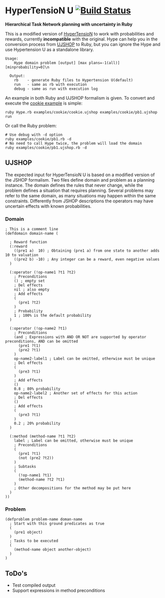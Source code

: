 # HyperTensioN U [![Build Status](https://travis-ci.org/Maumagnaguagno/HyperTensioN_U.svg)](https://travis-ci.org/Maumagnaguagno/HyperTensioN_U)
**Hierarchical Task Network planning with uncertainty in Ruby**

This is a modified version of [HyperTensioN](https://github.com/Maumagnaguagno/HyperTensioN) to work with probabilities and rewards, currently **incompatible** with the original.
Hype can help you in the conversion process from [UJSHOP](#ujshop "Jump to UJSHOP section") to Ruby, but you can ignore the Hype and use Hypertension U as a standalone library.

```Shell
Usage:
    Hype domain problem [output] [max plans=-1(all)] [minprobability=0]\n

  Output:
    rb    - generate Ruby files to Hypertension U(default)
    run   - same as rb with execution
    debug - same as run with execution log
```

An example in both Ruby and UJSHOP formalism is given.
To convert and execute the [cookie example](examples/cookie) is simple:

```Shell
ruby Hype.rb examples/cookie/cookie.ujshop examples/cookie/pb1.ujshop run
```

Or call the Ruby problem:

```Shell
# Use debug with -d option
ruby examples/cookie/pb1.rb -d
# No need to call Hype twice, the problem will load the domain
ruby examples/cookie/pb1.ujshop.rb -d
```

## UJSHOP
The expected input for HyperTensioN U is based on a modified version of the JSHOP formalism.
Two files define domain and problem as a planning instance.
The domain defines the rules that never change, while the problem defines a situation that requires planning.
Several problems may refer to the same domain, as many situations may happen within the same constraints.
Differently from JSHOP descriptions the operators may have uncertain effects with known probabilities.

### Domain

```Lisp
; This is a comment line
(defdomain domain-name (

  ; Reward function
  (:reward
    ((pre1 a)  10) ; Obtaining (pre1 a) from one state to another adds 10 to valuation
    ((pre2 b) -10) ; Any integer can be a reward, even negative values
  )

  (:operator (!op-name1 ?t1 ?t2)
    ; Preconditions
    () ; empty set
    ; Del effects
    nil ; also empty
    ; Add effects
    (
      (pre1 ?t2)
    )
    ; Probability
    1 ; 100% is the default probability
  )

  (:operator (!op-name2 ?t1)
    ; Preconditions
    (and ; Expressions with AND OR NOT are supported by operator preconditions, AND can be omitted
      (pre1 ?t1)
      (pre2 ?t1)
    )
    op-name2-label1 ; Label can be omitted, otherwise must be unique
    ; Del effects
    (
      (pre3 ?t1)
    )
    ; Add effects
    ()
    0.8 ; 80% probability
    op-name2-label2 ; Another set of effects for this action
    ; Del effects
    ()
    ; Add effects
    (
      (pre3 ?t1)
    )
    0.2 ; 20% probability
  )

  (:method (method-name ?t1 ?t2)
    label ; Label can be omitted, otherwise must be unique
    ; Preconditions
    (
      (pre1 ?t1)
      (not (pre2 ?t2))
    )
    ; Subtasks
    (
      (!op-name1 ?t1)
      (method-name ?t2 ?t1)
    )
    ; Other decompositions for the method may be put here
  )
))
```

### Problem

```Lisp
(defproblem problem-name doman-name
  ; Start with this ground predicates as true
  (
    (pre1 object)
  )
  ; Tasks to be executed
  (
    (method-name object another-object)
  )
)
```

## ToDo's
- Test compiled output
- Support expressions in method preconditions